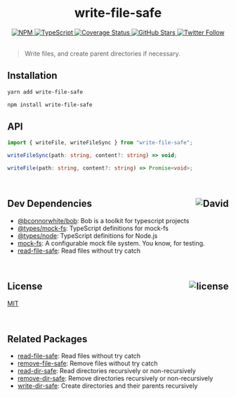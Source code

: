 <div align="center">
  <h1>write-file-safe</h1>
  <a href="https://npmjs.com/package/write-file-safe">
    <img alt="NPM" src="https://img.shields.io/npm/v/write-file-safe.svg">
  </a>
  <a href="https://github.com/bconnorwhite/write-file-safe">
    <img alt="TypeScript" src="https://img.shields.io/github/languages/top/bconnorwhite/write-file-safe.svg">
  </a>
  <a href='https://coveralls.io/github/bconnorwhite/write-file-safe?branch=master'>
    <img alt="Coverage Status" src="https://img.shields.io/coveralls/github/bconnorwhite/write-file-safe.svg?branch=master">
  </a>
  <a href="https://github.com/bconnorwhite/write-file-safe">
    <img alt="GitHub Stars" src="https://img.shields.io/github/stars/bconnorwhite/write-file-safe?label=Stars%20Appreciated%21&style=social">
  </a>
  <a href="https://twitter.com/bconnorwhite">
    <img alt="Twitter Follow" src="https://img.shields.io/twitter/follow/bconnorwhite.svg?label=%40bconnorwhite&style=social">
  </a>
</div>

<br />

> Write files, and create parent directories if necessary.

## Installation

```bash
yarn add write-file-safe
```

```bash
npm install write-file-safe
```

## API
```ts
import { writeFile, writeFileSync } from "write-file-safe";

writeFileSync(path: string, content?: string) => void;

writeFile(path: string, content?: string) => Promise<void>;
```

<br />

<h2>Dev Dependencies<img align="right" alt="David" src="https://img.shields.io/david/dev/bconnorwhite/write-file-safe.svg"></h2>

- [@bconnorwhite/bob](https://www.npmjs.com/package/@bconnorwhite/bob): Bob is a toolkit for typescript projects
- [@types/mock-fs](https://www.npmjs.com/package/@types/mock-fs): TypeScript definitions for mock-fs
- [@types/node](https://www.npmjs.com/package/@types/node): TypeScript definitions for Node.js
- [mock-fs](https://www.npmjs.com/package/mock-fs): A configurable mock file system.  You know, for testing.
- [read-file-safe](https://www.npmjs.com/package/read-file-safe): Read files without try catch

<br />

<h2>License <img align="right" alt="license" src="https://img.shields.io/npm/l/write-file-safe.svg"></h2>

[MIT](https://opensource.org/licenses/MIT)

<br />

## Related Packages

- [read-file-safe](https://www.npmjs.com/package/read-file-safe): Read files without try catch
- [remove-file-safe](https://www.npmjs.com/package/remove-file-safe): Remove files without try catch
- [read-dir-safe](https://www.npmjs.com/package/read-dir-safe): Read directories recursively or non-recursively
- [remove-dir-safe](https://www.npmjs.com/package/remove-dir-safe): Remove directories recursively or non-recursively
- [write-dir-safe](https://www.npmjs.com/package/write-dir-safe): Create directories and their parents recursively
